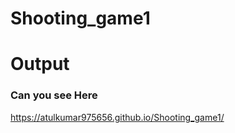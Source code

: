 # Shooting_game1
# Output
### Can you see Here   
https://atulkumar975656.github.io/Shooting_game1/
